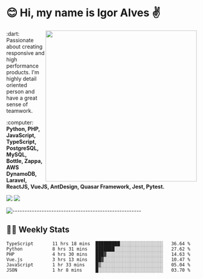 # :blush: Hi, my name is Igor Alves :v:

<img src="https://github-readme-stats.vercel.app/api?username=iguit0&show_icons=true&include_all_commits=true&count_private=true&theme=dark" min-width="400px" max-width="400px" width="400px" align="right" />

<p align="left"> 
  :dart: Passionate about creating responsive and high performance products.
  I'm highly detail oriented person and have a great sense of teamwork.
</p>

<p align="left">
  :computer: <strong>Python, PHP, JavaScript, TypeScript, PostgreSQL, MySQL, Bottle, Zappa, AWS DynamoDB, Laravel, ReactJS, VueJS, AntDesign, Quasar Framework, Jest, Pytest.</strong>
</p>

<p align="left">
  <a href="https://www.linkedin.com/in/igor-lucio-alves" target="_blank" rel="noopener noreferrer" alt="LinkedIn">
  <img src="https://img.shields.io/badge/LinkedIn-0077B5?style=for-the-badge&logo=linkedin&logoColor=white" /></a>

  <a href="https://t.me/iguit0" target="_blank" rel="noopener noreferrer" alt="Telegram">
  <img src="https://img.shields.io/badge/Telegram-2CA5E0?style=for-the-badge&logo=telegram&logoColor=white" /></a>
</p>

![-----------------------------------------------------](https://raw.githubusercontent.com/andreasbm/readme/master/assets/lines/aqua.png)

## :man_technologist: Weekly Stats
<!--START_SECTION:waka-->

```text
TypeScript       11 hrs 18 mins  █████████░░░░░░░░░░░░░░░░   36.64 %
Python           8 hrs 31 mins   ███████░░░░░░░░░░░░░░░░░░   27.62 %
PHP              4 hrs 30 mins   ███▓░░░░░░░░░░░░░░░░░░░░░   14.63 %
Vue.js           3 hrs 13 mins   ██▓░░░░░░░░░░░░░░░░░░░░░░   10.47 %
JavaScript       1 hr 33 mins    █▒░░░░░░░░░░░░░░░░░░░░░░░   05.04 %
JSON             1 hr 8 mins     █░░░░░░░░░░░░░░░░░░░░░░░░   03.70 %
```

<!--END_SECTION:waka-->
